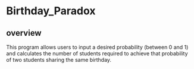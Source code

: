 # Birthday_Paradox

## overview
This program allows users to input a desired probability (between 0 and 1) and calculates the number of students required to achieve that probability of two students sharing the same birthday.

